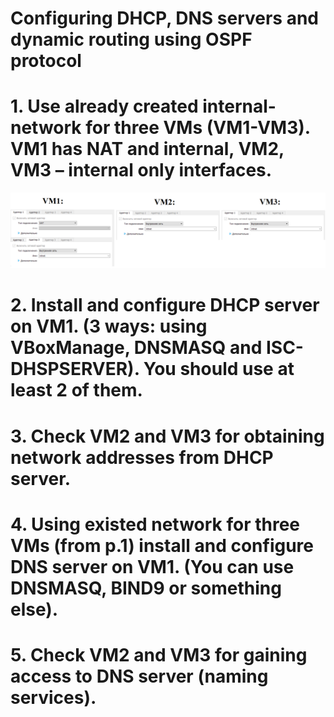 # Configuring DHCP, DNS servers and dynamic routing using OSPF protocol

# 1. Use already created internal-network for three VMs (VM1-VM3). VM1 has NAT and internal, VM2, VM3 – internal only interfaces.
<p><img src="screenshots/1.png"/></p>

# 2. Install and configure DHCP server on VM1. (3 ways: using VBoxManage, DNSMASQ and ISC-DHSPSERVER). You should use at least 2 of them.

# 3. Check VM2 and VM3 for obtaining network addresses from DHCP server.

# 4. Using existed network for three VMs (from p.1) install and configure DNS server on VM1. (You can use DNSMASQ, BIND9 or something else).

# 5. Check VM2 and VM3 for gaining access to DNS server (naming services).
